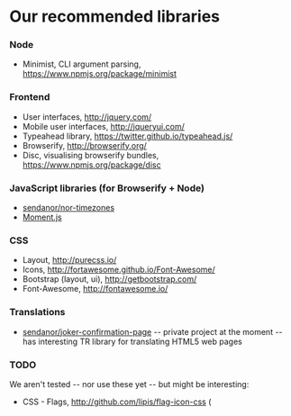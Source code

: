
# Our recommended libraries

### Node

* Minimist, CLI argument parsing, https://www.npmjs.org/package/minimist

### Frontend

* User interfaces, http://jquery.com/
* Mobile user interfaces, http://jqueryui.com/
* Typeahead library, https://twitter.github.io/typeahead.js/
* Browserify, http://browserify.org/
* Disc, visualising browserify bundles, https://www.npmjs.org/package/disc

### JavaScript libraries (for Browserify + Node)

* [sendanor/nor-timezones](sendanor/nor-timezones)
* [Moment.js](http://momentjs.com/)

### CSS

* Layout, http://purecss.io/
* Icons, http://fortawesome.github.io/Font-Awesome/
* Bootstrap (layout, ui), http://getbootstrap.com/
* Font-Awesome, http://fontawesome.io/

### Translations

* [sendanor/joker-confirmation-page](https://github.com/sendanor/joker-confirmation-page) -- private project at the moment -- has interesting TR library for translating HTML5 web pages

### TODO

We aren't tested -- nor use these yet -- but might be interesting:

* CSS - Flags, http://github.com/lipis/flag-icon-css (
